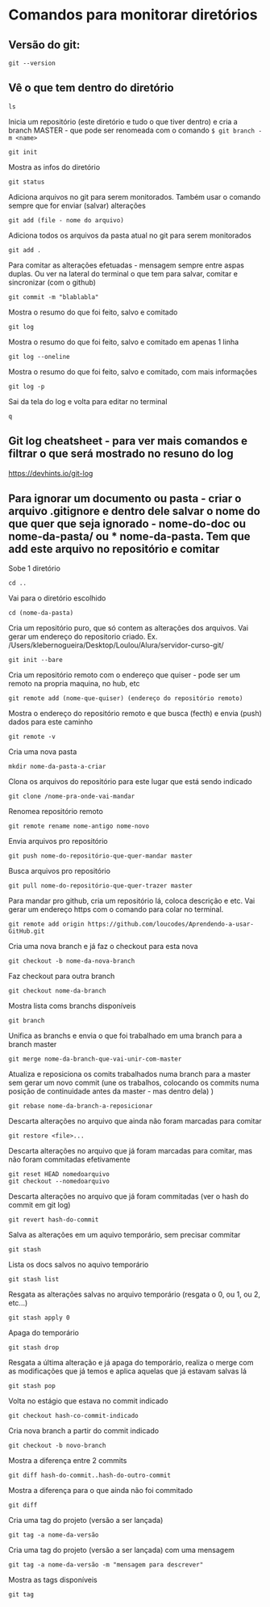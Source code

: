 

# Comandos para monitorar diretórios

## Versão do git:
```
git --version
```


## Vê o que tem dentro do diretório
```
ls
```


Inicia um repositório (este diretório e tudo o que tiver dentro) e cria a branch MASTER - que pode ser renomeada com o comando ```$ git branch -m <name>```
```
git init
```


Mostra as infos do diretório
```
git status
```


Adiciona arquivos no git para serem monitorados. Também usar o comando sempre que for enviar (salvar) alterações
```
git add (file - nome do arquivo)
```


Adiciona todos os arquivos da pasta atual no git para serem monitorados
```
git add .
```


Para comitar as alterações efetuadas - mensagem sempre entre aspas duplas. Ou ver na lateral do terminal o que tem para salvar, comitar e sincronizar (com o github)
```
git commit -m "blablabla"
```


Mostra o resumo do que foi feito, salvo e comitado
```
git log
```


Mostra o resumo do que foi feito, salvo e comitado em apenas 1 linha
```
git log --oneline
```


Mostra o resumo do que foi feito, salvo e comitado, com mais informações
```
git log -p
```


 Sai da tela do log e volta para editar no terminal
```
q
```


## Git log cheatsheet - para ver mais comandos e filtrar o que será mostrado no resuno do log
https://devhints.io/git-log



## Para ignorar um documento ou pasta - criar o arquivo .gitignore e dentro dele salvar o nome do que quer que seja ignorado - nome-do-doc ou nome-da-pasta/  ou * nome-da-pasta. Tem que add este arquivo no repositório e comitar



Sobe 1 diretório
```
cd ..
```


Vai para o diretório escolhido
```
cd (nome-da-pasta)
````


Cria um repositório puro, que só contem as alterações dos arquivos. Vai gerar um endereço do repositorio criado. Ex. /Users/klebernogueira/Desktop/Loulou/Alura/servidor-curso-git/
```
git init --bare
```


Cria um repositório remoto com o endereço que quiser - pode ser um remoto na propria maquina, no hub, etc
```
git remote add (nome-que-quiser) (endereço do repositório remoto)
```


Mostra o endereço do repositório remoto e que busca (fecth) e envia (push) dados para este caminho
```
git remote -v
```

Cria uma nova pasta
```
mkdir nome-da-pasta-a-criar
```


Clona os arquivos do repositório para este lugar que está sendo indicado
```
git clone /nome-pra-onde-vai-mandar
```


Renomea repositório remoto
```
git remote rename nome-antigo nome-novo
```


Envia arquivos pro repositório
```
git push nome-do-repositório-que-quer-mandar master
```


Busca arquivos pro repositório
```
git pull nome-do-repositório-que-quer-trazer master
```

Para mandar pro github, cria um repositório lá, coloca descrição e etc. Vai gerar um endereço https com o comando para colar no terminal.
```
git remote add origin https://github.com/loucodes/Aprendendo-a-usar-GitHub.git
```


Cria uma nova branch e já faz o checkout para esta nova
```
git checkout -b nome-da-nova-branch
```


Faz checkout para outra branch
```
git checkout nome-da-branch
```


Mostra lista coms branchs disponíveis
```
git branch
```


Unifica as branchs e envia o que foi trabalhado em uma branch para a branch master
```
git merge nome-da-branch-que-vai-unir-com-master
```


Atualiza e reposiciona os comits trabalhados numa branch para a master sem gerar um novo commit (une os trabalhos, colocando os commits numa posição de continuidade antes da master - mas dentro dela) )
```
git rebase nome-da-branch-a-reposicionar
```


Descarta alterações no arquivo que ainda não foram marcadas para comitar
```
git restore <file>...
```


Descarta alterações no arquivo que já foram marcadas para comitar, mas não foram commitadas efetivamente
```
git reset HEAD nomedoarquivo
git checkout --nomedoarquivo
```


Descarta alterações no arquivo que já foram commitadas (ver o hash do commit em git log)
```
git revert hash-do-commit
```


Salva as alterações em um aquivo temporário, sem precisar commitar
```
git stash
```


Lista os docs salvos no aquivo temporário
```
git stash list
```


Resgata as alterações salvas no arquivo temporário (resgata o 0, ou 1, ou 2, etc...)
```
git stash apply 0
```


Apaga do temporário
```
git stash drop
```


Resgata a última alteração e já apaga do temporário, realiza o merge com as modificações que já temos e aplica aquelas que já estavam salvas lá
```
git stash pop
```


Volta no estágio que estava no commit indicado
```
git checkout hash-co-commit-indicado
```


Cria nova branch a partir do commit indicado
```
git checkout -b novo-branch
```


Mostra a diferença entre 2 commits
```
git diff hash-do-commit..hash-do-outro-commit
```


Mostra a diferença para o que ainda não foi commitado
```
git diff
```


Cria uma tag do projeto (versão a ser lançada)
```
git tag -a nome-da-versão
```


Cria uma tag do projeto (versão a ser lançada) com uma mensagem
```
git tag -a nome-da-versão -m "mensagem para descrever"
```


Mostra as tags disponíveis
```
git tag
```


